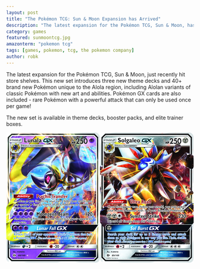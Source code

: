 ```yaml
---
layout: post
title: "The Pokémon TCG: Sun & Moon Expansion has Arrived"
description: "The latest expansion for the Pokémon TCG, Sun & Moon, has arrived on shelves!"
category: games
featured: sunmoontcg.jpg
amazonterm: "pokemon tcg"
tags: [games, pokemon, tcg, the pokemon company]
author: robk
---
```


The latest expansion for the Pokémon TCG, Sun & Moon, just recently hit store shelves. This new set introduces three new theme decks and 40+ brand new Pokémon unique to the Alola region, including Alolan variants of classic Pokémon with new art and abilities. Pokémon GX cards are also included - rare Pokémon with a powerful attack that can only be used once per game!

The new set is available in theme decks, booster packs, and elite trainer boxes.

![New GX Cards](/images/pokemontcg/sunmoongx.jpg)

